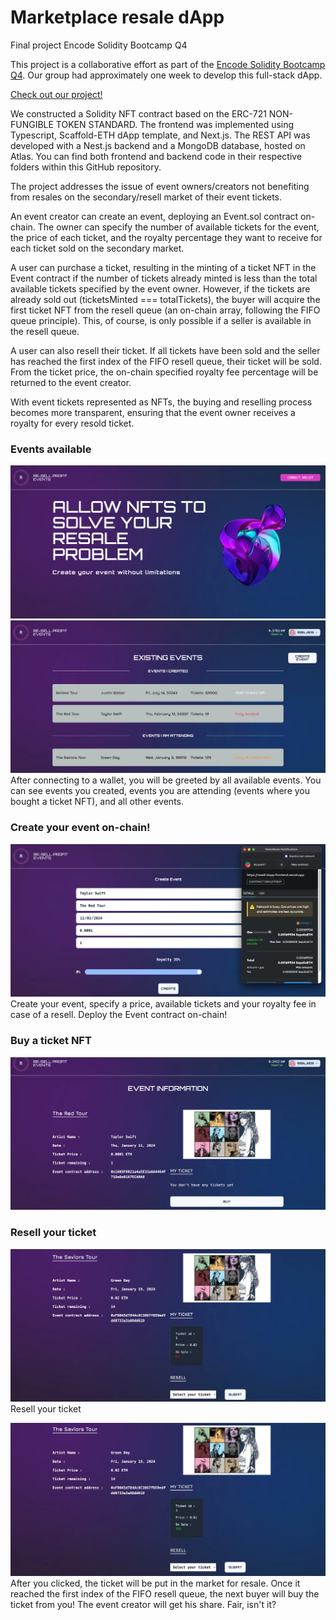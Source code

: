 # Marketplace resale dApp

Final project Encode Solidity Bootcamp Q4

This project is a collaborative effort as part of the <a href="https://www.encode.club/solidity-bootcamps">Encode Solidity Bootcamp Q4</a>. Our group had approximately one week to develop this full-stack dApp.

<a href="https://resell-dapp-frontend.vercel.app/">Check out our project!</a>

We constructed a Solidity NFT contract based on the ERC-721 NON-FUNGIBLE TOKEN STANDARD. The frontend was implemented using Typescript, Scaffold-ETH dApp template, and Next.js. The REST API was developed with a Nest.js backend and a MongoDB database, hosted on Atlas. You can find both frontend and backend code in their respective folders within this GitHub repository.

The project addresses the issue of event owners/creators not benefiting from resales on the secondary/resell market of their event tickets.

An event creator can create an event, deploying an Event.sol contract on-chain. The owner can specify the number of available tickets for the event, the price of each ticket, and the royalty percentage they want to receive for each ticket sold on the secondary market.

A user can purchase a ticket, resulting in the minting of a ticket NFT in the Event contract if the number of tickets already minted is less than the total available tickets specified by the event owner. However, if the tickets are already sold out (ticketsMinted === totalTickets), the buyer will acquire the first ticket NFT from the resell queue (an on-chain array, following the FIFO queue principle). This, of course, is only possible if a seller is available in the resell queue.

A user can also resell their ticket. If all tickets have been sold and the seller has reached the first index of the FIFO resell queue, their ticket will be sold. From the ticket price, the on-chain specified royalty fee percentage will be returned to the event creator.

With event tickets represented as NFTs, the buying and reselling process becomes more transparent, ensuring that the event owner receives a royalty for every resold ticket.

### Events available

![Landing Page](./images/landing-page.png)
![Landing Page after connecting](./images/landing-page-wallet-connected.png)
After connecting to a wallet, you will be greeted by all available events. You can see events you created, events you are attending (events where you bought a ticket NFT), and all other events.

### Create your event on-chain!

![Create Event](./images/create-event.png)
Create your event, specify a price, available tickets and your royalty fee in case of a resell. Deploy the Event contract on-chain!

### Buy a ticket NFT

![Buy a ticket NFT](./images/event-page.png)

### Resell your ticket

![Resell Ticket](./images/after-buying-ticket.png)
Resell your ticket

![Resell Ticket Queue](./images/reselling-ticket.png)
After you clicked, the ticket will be put in the market for resale. Once it reached the first index of the FIFO resell queue, the next buyer will buy the ticket from you! The event creator will get his share. Fair, isn't it?

